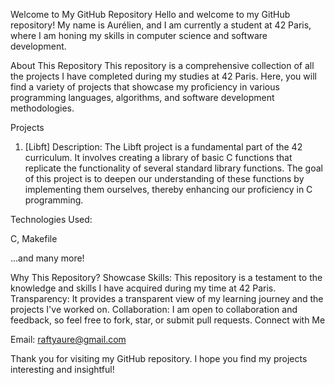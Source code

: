 Welcome to My GitHub Repository
Hello and welcome to my GitHub repository! My name is Aurélien, and I am currently a student at 42 Paris, where I am honing my skills in computer science and software development.

About This Repository
This repository is a comprehensive collection of all the projects I have completed during my studies at 42 Paris. Here, you will find a variety of projects that showcase my proficiency in various programming languages, algorithms, and software development methodologies.

Projects
1. [Libft]
Description: The Libft project is a fundamental part of the 42 curriculum. It involves creating a library of basic C functions that replicate the functionality of several standard library functions. The goal of this project is to deepen our understanding of these functions by implementing them ourselves, thereby enhancing our proficiency in C programming.

Technologies Used:

C, 
Makefile

...and many more!

Why This Repository?
Showcase Skills: This repository is a testament to the knowledge and skills I have acquired during my time at 42 Paris.
Transparency: It provides a transparent view of my learning journey and the projects I've worked on.
Collaboration: I am open to collaboration and feedback, so feel free to fork, star, or submit pull requests.
Connect with Me

Email: raftyaure@gmail.com

Thank you for visiting my GitHub repository. I hope you find my projects interesting and insightful!
